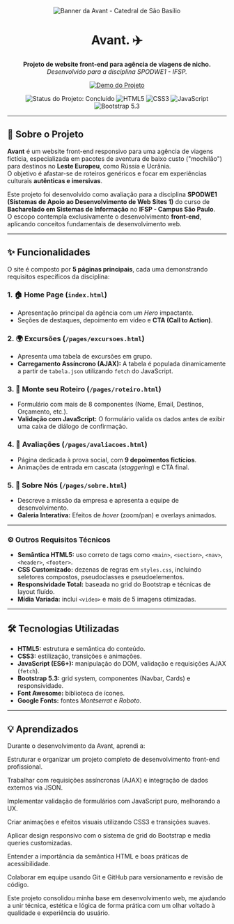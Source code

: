 <p align="center">
  <img src="https://images.unsplash.com/photo-1520106212299-d99c443e4568?fm=jpg&w=1200&q=80&fit=crop" alt="Banner da Avant - Catedral de São Basílio"/>
</p>

<h1 align="center">Avant. ✈️</h1>

<p align="center">
  <strong>Projeto de website front-end para agência de viagens de nicho.</strong><br/>
  <em>Desenvolvido para a disciplina SPODWE1 - IFSP.</em>
</p>

<p align="center">
  <a href="https://avant-project.vercel.app" target="_blank">
    <img src="https://img.shields.io/badge/🌐%20Acessar%20Demo-avant--project.vercel.app-8A2BE2?style=for-the-badge" alt="Demo do Projeto">
  </a>
</p>

<p align="center">
  <img src="https://img.shields.io/badge/Status-Concluído-success?style=for-the-badge" alt="Status do Projeto: Concluído">
  <img src="https://img.shields.io/badge/HTML5-E34F26?style=for-the-badge&logo=html5&logoColor=white" alt="HTML5">
  <img src="https://img.shields.io/badge/CSS3-1572B6?style=for-the-badge&logo=css3&logoColor=white" alt="CSS3">
  <img src="https://img.shields.io/badge/JavaScript-F7DF1E?style=for-the-badge&logo=javascript&logoColor=black" alt="JavaScript">
  <img src="https://img.shields.io/badge/Bootstrap-7952B3?style=for-the-badge&logo=bootstrap&logoColor=white" alt="Bootstrap 5.3">
</p>

---

## 📖 Sobre o Projeto

**Avant** é um website front-end responsivo para uma agência de viagens fictícia, especializada em pacotes de aventura de baixo custo ("mochilão") para destinos no **Leste Europeu**, como Rússia e Ucrânia.  
O objetivo é afastar-se de roteiros genéricos e focar em experiências culturais **autênticas e imersivas**.

Este projeto foi desenvolvido como avaliação para a disciplina **SPODWE1 (Sistemas de Apoio ao Desenvolvimento de Web Sites 1)** do curso de **Bacharelado em Sistemas de Informação** no **IFSP - Campus São Paulo**.  
O escopo contempla exclusivamente o desenvolvimento **front-end**, aplicando conceitos fundamentais de desenvolvimento web.

---

## ✨ Funcionalidades

O site é composto por **5 páginas principais**, cada uma demonstrando requisitos específicos da disciplina:

### 1. 🏠 Home Page (`index.html`)
- Apresentação principal da agência com um *Hero* impactante.  
- Seções de destaques, depoimento em vídeo e **CTA (Call to Action)**.

### 2. 🌍 Excursões (`/pages/excursoes.html`)
- Apresenta uma tabela de excursões em grupo.  
- **Carregamento Assíncrono (AJAX):** A tabela é populada dinamicamente a partir de `tabela.json` utilizando `fetch` do JavaScript.

### 3. 🧭 Monte seu Roteiro (`/pages/roteiro.html`)
- Formulário com mais de 8 componentes (Nome, Email, Destinos, Orçamento, etc.).  
- **Validação com JavaScript:** O formulário valida os dados antes de exibir uma caixa de diálogo de confirmação.

### 4. 💬 Avaliações (`/pages/avaliacoes.html`)
- Página dedicada à prova social, com **9 depoimentos fictícios**.  
- Animações de entrada em cascata (*staggering*) e CTA final.

### 5. 👥 Sobre Nós (`/pages/sobre.html`)
- Descreve a missão da empresa e apresenta a equipe de desenvolvimento.  
- **Galeria Interativa:** Efeitos de *hover* (zoom/pan) e overlays animados.

---

### ⚙️ Outros Requisitos Técnicos

- **Semântica HTML5:** uso correto de tags como `<main>`, `<section>`, `<nav>`, `<header>`, `<footer>`.  
- **CSS Customizado:** dezenas de regras em `styles.css`, incluindo seletores compostos, pseudoclasses e pseudoelementos.  
- **Responsividade Total:** baseada no grid do Bootstrap e técnicas de layout fluído.  
- **Mídia Variada:** inclui `<video>` e mais de 5 imagens otimizadas.

---

## 🛠️ Tecnologias Utilizadas

- **HTML5:** estrutura e semântica do conteúdo.  
- **CSS3:** estilização, transições e animações.  
- **JavaScript (ES6+):** manipulação do DOM, validação e requisições AJAX (`fetch`).  
- **Bootstrap 5.3:** grid system, componentes (Navbar, Cards) e responsividade.  
- **Font Awesome:** biblioteca de ícones.  
- **Google Fonts:** fontes *Montserrat* e *Roboto*.

---

## 💡 Aprendizados

Durante o desenvolvimento da Avant, aprendi a:

Estruturar e organizar um projeto completo de desenvolvimento front-end profissional.

Trabalhar com requisições assíncronas (AJAX) e integração de dados externos via JSON.

Implementar validação de formulários com JavaScript puro, melhorando a UX.

Criar animações e efeitos visuais utilizando CSS3 e transições suaves.

Aplicar design responsivo com o sistema de grid do Bootstrap e media queries customizadas.

Entender a importância da semântica HTML e boas práticas de acessibilidade.

Colaborar em equipe usando Git e GitHub para versionamento e revisão de código.

Este projeto consolidou minha base em desenvolvimento web, me ajudando a unir técnica, estética e lógica de forma prática com um olhar voltado à qualidade e experiência do usuário.

